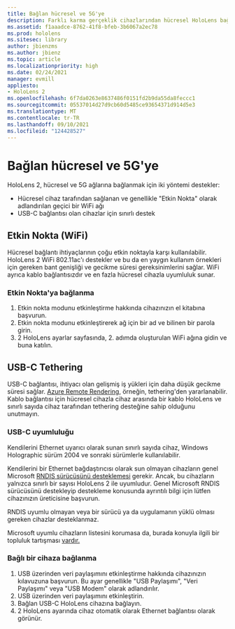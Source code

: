 ```yaml
---
title: Bağlan hücresel ve 5G'ye
description: Farklı karma gerçeklik cihazlarından hücresel HoloLens bağlanma.
ms.assetid: f1aaadce-8762-41f8-bfeb-3b6067a2ec78
ms.prod: hololens
ms.sitesec: library
author: jbienzms
ms.author: jbienz
ms.topic: article
ms.localizationpriority: high
ms.date: 02/24/2021
manager: evmill
appliesto:
- HoloLens 2
ms.openlocfilehash: 6f7da0263e8637486f0151fd2b9da55da8feccc1
ms.sourcegitcommit: 05537014d27d9cb60d5485ce93654371d914d5e3
ms.translationtype: MT
ms.contentlocale: tr-TR
ms.lasthandoff: 09/10/2021
ms.locfileid: "124428527"
---
```

# <a name="connect-to-cellular-and-5g"></a>Bağlan hücresel ve 5G'ye

HoloLens 2, hücresel ve 5G ağlarına bağlanmak için iki yöntemi destekler:

- Hücresel cihaz tarafından sağlanan ve genellikle "Etkin Nokta" olarak adlandırılan geçici bir WiFi ağı
- USB-C bağlantısı olan cihazlar için sınırlı destek

## <a name="hotspot-wifi"></a>Etkin Nokta (WiFi)

Hücresel bağlantı ihtiyaçlarının çoğu etkin noktayla karşı kullanılabilir. HoloLens 2 WiFi 802.11ac'ı destekler ve bu da en yaygın kullanım örnekleri için gereken bant genişliği ve gecikme süresi gereksinimlerini sağlar. WiFi ayrıca kablo bağlantısızdır ve en fazla hücresel cihazla uyumluluk sunar.

### <a name="connecting-to-a-hotspot"></a>Etkin Nokta'ya bağlanma

1. Etkin nokta modunu etkinleştirme hakkında cihazınızın el kitabına başvurun.
1. Etkin nokta modunu etkinleştirerek ağ için bir ad ve bilinen bir parola girin.
1. 2 HoloLens ayarlar sayfasında, 2. adımda oluşturulan WiFi ağına gidin ve buna katılın.

## <a name="usb-c-tethering"></a>USB-C Tethering

USB-C bağlantısı, ihtiyacı olan gelişmiş iş yükleri için daha düşük gecikme süresi sağlar. [Azure Remote Rendering](https://azure.microsoft.com/services/remote-rendering), örneğin, tethering'den yararlanabilir. Kablo bağlantısı için hücresel cihazla cihaz arasında bir kablo HoloLens ve sınırlı sayıda cihaz tarafından tethering desteğine sahip olduğunu unutmayın.

### <a name="usb-c-compatibility"></a>USB-C uyumluluğu

Kendilerini Ethernet uyarıcı olarak sunan sınırlı sayıda cihaz, Windows Holographic sürüm 2004 ve sonraki sürümlerle kullanılabilir.

Kendilerini bir Ethernet bağdaştırıcısı olarak sun olmayan cihazların genel Microsoft [RNDIS sürücüsünü desteklemesi](/windows-hardware/drivers/network/overview-of-remote-ndis--rndis-) gerekir. Ancak, bu cihazların yalnızca sınırlı bir sayısı HoloLens 2 ile uyumludur. Genel Microsoft RNDIS sürücüsünü destekleyip destekleme konusunda ayrıntılı bilgi için lütfen cihazınızın üreticisine başvurun.

RNDIS uyumlu olmayan veya bir sürücü ya da uygulamanın yüklü olması gereken cihazlar desteklanmaz.

Microsoft uyumlu cihazların listesini korumasa da, burada konuyla ilgili bir topluluk tartışması [vardır.](https://aka.ms/HLCommunityCell)

### <a name="connecting-to-a-tethered-device"></a>Bağlı bir cihaza bağlanma

1. USB üzerinden veri paylaşımını etkinleştirme hakkında cihazınızın kılavuzuna başvurun. Bu ayar genellikle "USB Paylaşımı", "Veri Paylaşımı" veya "USB Modem" olarak adlandırılır.
1. USB üzerinden veri paylaşımını etkinleştirin.
1. Bağlan USB-C HoloLens cihazına bağlayın.
1. 2 HoloLens ayarında cihaz otomatik olarak Ethernet bağlantısı olarak görünür.
